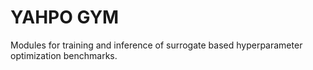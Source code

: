 # YAHPO GYM

Modules for training and inference of surrogate based hyperparameter optimization benchmarks.
